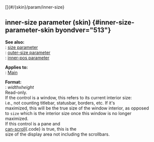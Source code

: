 []{#/{skin}/param/inner-size}    
## inner-size parameter (skin) {#inner-size-parameter-skin byondver="513"}    
**See also:**    
:   [size parameter](ref/%7Bskin%7D/param/size)    
:   [outer-size parameter](ref/%7Bskin%7D/param/outer-size)    
:   [inner-pos parameter](ref/%7Bskin%7D/param/inner-pos)    
<!-- -->    
**Applies to:**    
:   [Main](ref/%7Bskin%7D/control/main)    
<!-- -->    
**Format:**    
:   *width*x*height*    
Read-only.    
If the control is a window, this refers to its current interior size:    
i.e., not counting titlebar, statusbar, borders, etc. If it\'s    
maximized, this will be the true size of the window interior, as opposed    
to `size` which is the interior size once this window is no longer    
maximized.    
If this control is a pane and    
[can-scroll](ref/%7Bskin%7D/param/can-scroll){.code} is true, this is the    
size of the display area not including the scrollbars.  